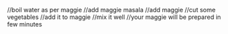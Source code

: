 //boil water as per maggie
//add maggie masala
//add maggie 
//cut some vegetables
//add it to maggie
//mix it well
//your maggie will be prepared in few minutes

















